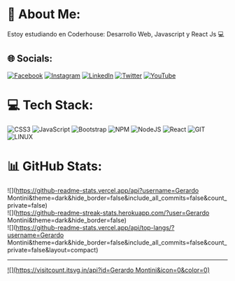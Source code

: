 # 💫 About Me:
Estoy estudiando en Coderhouse: Desarrollo Web, Javascript y React Js 💻 


## 🌐 Socials:
[![Facebook](https://img.shields.io/badge/Facebook-%231877F2.svg?logo=Facebook&logoColor=white)](https://facebook.com/https://www.facebook.com/profile.php?id=61552415288627&mibextid=ZbWKwL) [![Instagram](https://img.shields.io/badge/Instagram-%23E4405F.svg?logo=Instagram&logoColor=white)](https://instagram.com/https://instagram.com/montini_gerardo?utm_source=qr&igshid=MzNlNGNkZWQ4Mg==) [![LinkedIn](https://img.shields.io/badge/LinkedIn-%230077B5.svg?logo=linkedin&logoColor=white)](https://linkedin.com/in/https://www.linkedin.com/in/gerardo-montini?utm_source=share&utm_campaign=share_via&utm_content=profile&utm_medium=android_app) [![Twitter](https://img.shields.io/badge/Twitter-%231DA1F2.svg?logo=Twitter&logoColor=white)](https://twitter.com/https://x.com/montini_ger1974?t=MLB6JRJX99EsEUN5cZM8zg&s=08) [![YouTube](https://img.shields.io/badge/YouTube-%23FF0000.svg?logo=YouTube&logoColor=white)](https://youtube.com/@https://youtube.com/@gerardomontini3579?si=9dFjZoR9f27YDt4q) 

# 💻 Tech Stack:
![CSS3](https://img.shields.io/badge/css3-%231572B6.svg?style=for-the-badge&logo=css3&logoColor=white) ![JavaScript](https://img.shields.io/badge/javascript-%23323330.svg?style=for-the-badge&logo=javascript&logoColor=%23F7DF1E) ![Bootstrap](https://img.shields.io/badge/bootstrap-%238511FA.svg?style=for-the-badge&logo=bootstrap&logoColor=white) ![NPM](https://img.shields.io/badge/NPM-%23CB3837.svg?style=for-the-badge&logo=npm&logoColor=white) ![NodeJS](https://img.shields.io/badge/node.js-6DA55F?style=for-the-badge&logo=node.js&logoColor=white) ![React](https://img.shields.io/badge/react-%2320232a.svg?style=for-the-badge&logo=react&logoColor=%2361DAFB) ![GIT](https://img.shields.io/badge/Git-fc6d26?style=for-the-badge&logo=git&logoColor=white) ![LINUX](https://img.shields.io/badge/Linux-FCC624?style=for-the-badge&logo=linux&logoColor=black)
# 📊 GitHub Stats:
![](https://github-readme-stats.vercel.app/api?username=Gerardo Montini&theme=dark&hide_border=false&include_all_commits=false&count_private=false)<br/>
![](https://github-readme-streak-stats.herokuapp.com/?user=Gerardo Montini&theme=dark&hide_border=false)<br/>
![](https://github-readme-stats.vercel.app/api/top-langs/?username=Gerardo Montini&theme=dark&hide_border=false&include_all_commits=false&count_private=false&layout=compact)

---
[![](https://visitcount.itsvg.in/api?id=Gerardo Montini&icon=0&color=0)](https://visitcount.itsvg.in)

<!-- Proudly created with GPRM ( https://gprm.itsvg.in ) -->
